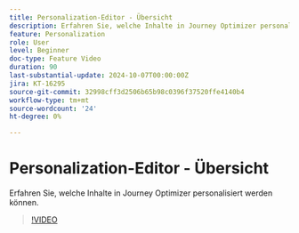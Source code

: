 ```yaml
---
title: Personalization-Editor - Übersicht
description: Erfahren Sie, welche Inhalte in Journey Optimizer personalisiert werden können.
feature: Personalization
role: User
level: Beginner
doc-type: Feature Video
duration: 90
last-substantial-update: 2024-10-07T00:00:00Z
jira: KT-16295
source-git-commit: 32998cff3d2506b65b98c0396f37520ffe4140b4
workflow-type: tm+mt
source-wordcount: '24'
ht-degree: 0%

---
```



# Personalization-Editor - Übersicht

Erfahren Sie, welche Inhalte in Journey Optimizer personalisiert werden können.

>[!VIDEO](https://video.tv.adobe.com/v/3434964/?learn=on)
